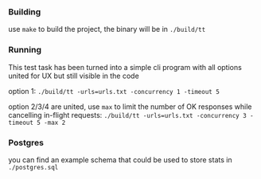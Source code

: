 ### Building

use `make` to build the project, the binary will be in `./build/tt`

### Running

This test task has been turned into a simple cli program with all options united for UX but still visible in the code

option 1:
`./build/tt -urls=urls.txt -concurrency 1 -timeout 5`

option 2/3/4 are united, use `max` to limit the number of OK responses while cancelling in-flight requests:
`./build/tt -urls=urls.txt -concurrency 3 -timeout 5 -max 2`

### Postgres

you can find an example schema that could be used to store stats in `./postgres.sql`